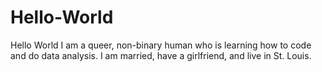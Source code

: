 # Hello-World
Hello World
I am a queer, non-binary human who is learning how to code and do data analysis.
I am married, have a girlfriend, and live in St. Louis.
